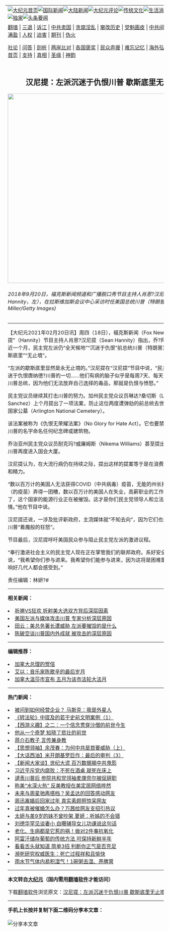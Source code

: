 <a name="1" id="1" target="_blank"></a><span id="1"></span>
<table align=center border="0"><tr><td colspan="2" VALIGN=TOP><a href="https://github.com/ahgqzs359/djy/blob/master/gb/nf1351518.md#1"><img src="https://raw.githubusercontent.com/ahgqzs359/www/master/t/djy/1.jpg" title="大纪元首页" alt="大纪元首页"></a><a href="https://github.com/ahgqzs359/djy/blob/master/gb/n24hr.md#1"><img src="https://raw.githubusercontent.com/ahgqzs359/www/master/t/djy/3.jpg" title="国际新闻" alt="国际新闻"></a><a href="https://github.com/ahgqzs359/djy/blob/master/gb/nsc413.md#1"><img src="https://raw.githubusercontent.com/ahgqzs359/www/master/t/djy/4.jpg" title="大陆新闻" alt="大陆新闻"></a><a href="https://github.com/ahgqzs359/djy/blob/master/gb/news392.md#1"><img src="https://raw.githubusercontent.com/ahgqzs359/www/master/t/djy/5.jpg" title="大纪元评论" alt="大纪元评论"></a><a href="https://github.com/ahgqzs359/djy/blob/master/gb/news2007.md#1"><img src="https://raw.githubusercontent.com/ahgqzs359/www/master/t/djy/6.jpg" title="传统文化" alt="传统文化"></a><a href="https://github.com/ahgqzs359/djy/blob/master/gb/news2008.md#1"><img src="https://raw.githubusercontent.com/ahgqzs359/www/master/t/djy/7.jpg" title="生活消费" alt="生活消费"></a><a href="https://github.com/ahgqzs359/djy/blob/master/gb/ncyule.md#1"><img src="https://raw.githubusercontent.com/ahgqzs359/www/master/t/djy/8.jpg" title="娱乐休闲" alt="娱乐休闲"></a><a href="https://github.com/ahgqzs359/djy/blob/master/gb/nsc1002.md#1"><img src="https://raw.githubusercontent.com/ahgqzs359/www/master/t/djy/9.jpg" title="健康" alt="健康"></a><a href="https://github.com/ahgqzs359/djy/blob/master/gb/nf6092.md#1"><img src="https://raw.githubusercontent.com/ahgqzs359/www/master/t/djy/10a.jpg" title="独家" alt="独家"></a><a href="https://github.com/ahgqzs359/djy/blob/master/gb/nf4514.md#1"><img src="https://raw.githubusercontent.com/ahgqzs359/www/master/t/djy/12a.jpg" title="头条要闻" alt="头条要闻"></a></td></tr>
<tr><td colspan="2" VALIGN=TOP><a target="_blank" href="https://github.com/ahgqzs359/www/blob/master/README.md?zsrh#1">翻墙</a> | <a target="_blank" href="https://github.com/ahgqzs359/djy/blob/master/gb/nf5657.md#1">三退</a> | <a target="_blank" href="https://github.com/ahgqzs359/djy/blob/master/gb/nf6124.md#1">诉江</a> | <a target="_blank" href="https://github.com/ahgqzs359/djy/blob/master/gb/nf1176117.md#1">中共卖国</a> | <a target="_blank" href="https://github.com/ahgqzs359/djy/blob/master/gb/nf5773.md#1">贪腐淫乱</a> | <a target="_blank" href="https://github.com/ahgqzs359/djy/blob/master/gb/nf1176115.md#1">窜改历史</a> | <a target="_blank" href="https://github.com/ahgqzs359/djy/blob/master/gb/nf1176107.md#1">党魁画皮</a> | <a target="_blank" href="https://github.com/ahgqzs359/djy/blob/master/gb/nf1320400.md#1">中共间谍</a> | <a target="_blank" href="https://github.com/ahgqzs359/djy/blob/master/gb/nf1176114.md#1">破坏传统</a> | <a target="_blank" href="https://github.com/ahgqzs359/ntdtv/blob/master/gb/prog447_1.md#1">恶贯满盈</a> | <a target="_blank" href="https://github.com/ahgqzs359/djy/blob/master/gb/ncid278.md#1">人权</a> | <a target="_blank" href="https://github.com/ahgqzs359/djy/blob/master/gb/nf1176111.md#1">迫害</a> | <a target="_blank" href="https://gitlab.com/szzdlab/mh-qikan/blob/master/README.md#1">期刊</a> | <a target="_blank" href="https://github.com/ahgqzs359/djy/blob/master/gb/nf5562.md#1">伪火</a></p><p><a target="_blank" href="https://github.com/ahgqzs359/djy/blob/master/gb/9p.md#1">社论</a> | <a target="_blank" href="https://github.com/ahgqzs359/djy/blob/master/gb/nf4378.md#1">问答</a> | <a target="_blank" href="https://github.com/ahgqzs359/djy/blob/master/gb/nf5792.md#1">剖析</a> | <a target="_blank" href="https://github.com/ahgqzs359/djy/blob/master/gb/nf5735.md#1">两岸比对</a> | <a target="_blank" href="https://github.com/ahgqzs359/djy/blob/master/gb/nf6119.md#1">各国褒奖</a> | <a target="_blank" href="https://github.com/ahgqzs359/djy/blob/master/gb/nf6120.md#1">民众声援</a> | <a target="_blank" href="https://github.com/ahgqzs359/djy/blob/master/gb/nf1188594.md#1">难忘记忆</a> | <a target="_blank" href="https://github.com/ahgqzs359/djy/blob/master/gb/nf3180.md#1">海外弘传</a> | <a target="_blank" href="https://github.com/ahgqzs359/djy/blob/master/gb/nf5410.md#1">万人上访</a> | <a target="_blank" href="https://github.com/ahgqzs359/www/blob/master/README.md?zsrh#1">平台首页</a> | <a target="_blank" href="https://github.com/ahgqzs359/djy/blob/master/gb/nf4386.md#1">支持</a> | <a target="_blank" href="https://github.com/ahgqzs359/djy/blob/master/gb/nf4389.md#1">真相</a> | <a target="_blank" href="https://github.com/ahgqzs359/djy/blob/master/gb/nf5790.md#1">圣缘</a> | <a target="_blank" href="https://github.com/ahgqzs359/djy/blob/master/gb/nf4786.md#1">神韵</a></td></tr>
<tr><td VALIGN=TOP width="626"><h2 align=center>汉尼提：左派沉迷于仇恨川普 歇斯底里无止境</h2>
<img width="600" src="https://i.epochtimes.com/assets/uploads/2021/02/han.jpg" />
<h6>2018年9月20日，福克斯新闻频道和广播脱口秀节目主持人肖恩?汉尼提（Sean Hannity，左），在拉斯维加斯会议中心采访时任美国总统川普（特朗普）。(Ethan Miller/Getty Images)
</h6>
<hr>
	<p>【大纪元2021年02月20日讯】周四（18日），福克斯新闻（Fox News）“<ahref="https://github.com/ahgqzs359/djy/blob/master/gb/tag/%E6%B1%89%E5%B0%BC%E6%8F%90.md#1">汉尼提</a>”（Hannity）节目主持人肖恩?汉尼提（Sean Hannity）指出，乔?拜登就任总统已近一个月，民主党<ahref="https://github.com/ahgqzs359/djy/blob/master/gb/tag/%E5%B7%A6%E6%B4%BE.md#1">左派</a>仍“全天候地”“沉迷于<ahref="https://github.com/ahgqzs359/djy/blob/master/gb/tag/%E4%BB%87%E6%81%A8.md#1">仇恨</a>”前总统<ahref="https://github.com/ahgqzs359/djy/blob/master/gb/tag/%E5%B7%9D%E6%99%AE.md#1">川普</a>（特朗普），他们的“歇斯底里”“无止境”。</p>
<p>“<ahref="https://github.com/ahgqzs359/djy/blob/master/gb/tag/%E5%B7%A6%E6%B4%BE.md#1">左派</a>的歇斯底里显然是永无止境的。”<ahref="https://github.com/ahgqzs359/djy/blob/master/gb/tag/%E6%B1%89%E5%B0%BC%E6%8F%90.md#1">汉尼提</a>在“汉尼提”节目中说，“民主党人仍然沉迷于<ahref="https://github.com/ahgqzs359/djy/blob/master/gb/tag/%E4%BB%87%E6%81%A8.md#1">仇恨</a>唐纳德?<ahref="https://github.com/ahgqzs359/djy/blob/master/gb/tag/%E5%B7%9D%E6%99%AE.md#1">川普</a>的一切……他们有病的脑子似乎是每周7天、每天24小时都想着川普总统，因为他们无法放弃自己选择的毒品，那就是仇恨与愤怒。”</p>
<p>民主党议员继续其打击川普的努力。加州民主党众议员琳达?桑切斯（Linda Sanchez）上个月提出了一项法案，防止这位两度遭弹劾的前总统去世后葬于阿灵顿国家公墓（Arlington National Cemetery）。</p>
<p>该法案被称为《仇恨无荣耀法案》（No Glory for Hate Act）。它也要禁止联邦政府以川普的名字命名任何纪念碑或建筑物。</p>
<p>乔治亚州民主党众议员耐克玛?威廉姆斯（Nikema Williams）甚至提出法案，要禁止川普再度进入国会大厦。</p>
<p>汉尼提认为，在大流行病仍在持续之际，提出这样的提案等于是在浪费议员们的时间和精力。</p>
<p>“数以百万计的美国人无法获得COVID（中共病毒）疫苗，无能的州长把首次提供（的疫苗）弄得一团糟，数以百万计的美国人在失业，高薪职业的工作确实被夺走了，这个国家的能源行业正在被摧毁。这才是你们民主党领导人和立法者要关注的事情。”他在节目中说。</p>
<p>汉尼提还说，一涉及批评新政府，主流媒体就“不知去向”，因为它们也过分专注于对川普“着魔般的狂怒”。</p>
<p>节目最后，汉尼提呼吁美国民众参与阻止民主党左派的激进议程。</p>
<p>“奉行激进社会主义的民主党人现在正在掌管我们的联邦政府。系好安全带吧。”他说，“我希望你们参与进来。我希望你们能参与进来，因为这将是困难重重的。这种影响好几代人都会感受到。”</p>
<p>责任编辑：林妍?#</p>
	
<hr>


<strong>相关新闻：</strong>
<li><a href="https://github.com/ahgqzs359/djy/blob/master/gb/20/11/14/n12549548.md#1">祈祷VS狂欢 折射美大选双方背后深层因素</a></li>
<li><a href="https://github.com/ahgqzs359/djy/blob/master/gb/20/11/23/n12570062.md#1">美国左派与媒体攻击川普 专家分析深层原因</a></li>
<li><a href="https://github.com/ahgqzs359/djy/blob/master/gb/20/11/24/n12570895.md#1">田云：美总务署长遭威胁 左派要摧毁的是什么</a></li>
<li><a href="https://github.com/ahgqzs359/djy/blob/master/gb/20/11/28/n12581759.md#1">陈破空谈川普国内外成就 被攻击的深层原因</a></li>
<hr>


<strong>编辑推荐：</strong>
<li><a href="https://github.com/ahgqzs359/djy/blob/master/gb/15/12/10/n4593139.md?dfh#1" target="_blank">加拿大总理的贺信</a></li><li><a href="https://github.com/tsiac2612/djy/blob/master/gb/18/2/26/n10173051.md#1" target="_blank">艾以：音乐家陈歌辛的最后岁月</a></li><li><a href="https://github.com/tsiac2612/djy/blob/master/gb/19/5/3/n11232919.md#1" target="_blank">加拿大温莎市宣布 五月为该市法轮大法月</a></li>
<hr>

<strong>热门新闻：</strong>
<li><a href="https://github.com/ahgqzs359/djy/blob/master/gb/21/2/16/n12755606.md#1">被问到如何经营企业？ 马斯克：我是外星人</a></li>
<li><a href="https://github.com/ahgqzs359/djy/blob/master/gb/21/2/16/n12756200.md#1">《转法轮》中提及的若干史前文明案例（1）</a></li>
<li><a href="https://github.com/ahgqzs359/djy/blob/master/gb/18/3/8/n10200680.md#1">【西游义趣】之二：一个信念贯穿沙僧的前世今生</a></li>
<li><a href="https://github.com/ahgqzs359/djy/blob/master/gb/21/1/23/n12707338.md#1">他从一个奇梦 知晓了悲壮的前世</a></li>
<li><a href="https://github.com/ahgqzs359/djy/blob/master/gb/21/1/21/n12703581.md#1">蒋介石教子 言传兼身教</a></li>
<li><a href="https://github.com/ahgqzs359/djy/blob/master/gb/21/2/18/n12759104.md#1">【思想领袖】余茂春：为何中共是首要威胁（上）</a></li>
<li><a href="https://github.com/ahgqzs359/djy/blob/master/gb/21/2/17/n12756891.md#1">【大话西油】米开朗基罗巨作：最后的审判（3）</a></li>
<li><a href="https://github.com/ahgqzs359/djy/blob/master/gb/21/2/18/n12760317.md#1">【新闻大家谈】世纪大谎 百万数据揭中共鬼影</a></li>
<li><a href="https://github.com/ahgqzs359/djy/blob/master/gb/21/2/17/n12757036.md#1">习近平斥党内腐败：不死在酒桌 就死在床上</a></li>
<li><a href="https://github.com/ahgqzs359/djy/blob/master/gb/21/2/17/n12758351.md#1">谴责川普后 参院共和党领袖麦康奈尔被促辞职</a></li>
<li><a href="https://github.com/ahgqzs359/djy/blob/master/gb/21/2/17/n12758483.md#1">称美“水深火热” 反美教授在美定居网络哗然</a></li>
<li><a href="https://github.com/ahgqzs359/djy/blob/master/gb/21/2/16/n12756186.md#1">未来与周星驰再搭档？吴孟达的回答感动网友</a></li>
<li><a href="https://github.com/ahgqzs359/djy/blob/master/gb/21/2/18/n12760790.md#1">周迅离婚后回家过年 真实素颜照惊呆网友</a></li>
<li><a href="https://github.com/ahgqzs359/djy/blob/master/gb/21/2/15/n12754732.md#1">过年真被催婚怎么办？万茜给网友支招引热议</a></li>
<li><a href="https://github.com/ahgqzs359/djy/blob/master/gb/21/2/17/n12757677.md#1">太妍与差9岁的妹不曾吵架 夏妍：听姊的不会错</a></li>
<li><a href="https://github.com/ahgqzs359/djy/blob/master/gb/21/2/18/n12760556.md#1">刘德华罕见谈妻小 自曝辅导女儿功课说这句话</a></li>
<li><a href="https://github.com/ahgqzs359/djy/blob/master/gb/21/2/16/n12756091.md#1">老化、生病都是它惹的祸！做对2件事抗氧化</a></li>
<li><a href="https://github.com/ahgqzs359/djy/blob/master/gb/21/2/18/n12759689.md#1">阿富汗储存葡萄的传统方法 可保持新鲜半年</a></li>
<li><a href="https://github.com/ahgqzs359/djy/blob/master/gb/21/2/16/n12756551.md#1">看看舌头就知道 简单3招 判断你正气是否充足</a></li>
<li><a href="https://github.com/ahgqzs359/djy/blob/master/gb/21/2/17/n12757306.md#1">濒死研究权威医生：死亡过程祥和且愉快</a></li>
<li><a href="https://github.com/ahgqzs359/djy/blob/master/gb/21/2/17/n12756631.md#1">雨水节气体内易积湿气！1碗粥去湿、养脾胃</a></li>
<hr>

<strong>本文转自<a href="https://www.epochtimes.com">大纪元</a>（国内需用<a href="https://github.com/ahgqzs359/www/blob/master/README.md#8">翻墙软件</a>才能访问）</strong><p>下载<a href="https://github.com/ahgqzs359/www/blob/master/README.md#8">翻墙软件</a>浏览原文：<a href="https://www.epochtimes.com/gb/21/2/19/n12763004.htm">汉尼提：左派沉迷于仇恨川普 歇斯底里无止境</a></p><hr>

<strong>手机上长按并复制下面二维码分享本文章：</strong><br><br><img src="https://chart.apis.google.com/chart?cht=qr&chs=240x240&choe=UTF-8&chld=M|2&chl=https://github.com/ahgqzs359/djy/blob/master/gb/21/2/19/n12763004.md%231" title="分享本文章"></td><td VALIGN=TOP><a href="https://github.com/ahgqzs359/djy/blob/master/gb/16/1/21/n4622075.md?dfh#1" target="_blank"><img src="https://raw.githubusercontent.com/ahgqzs359/djy/master/gb/300/wei-f1.jpg" title="中共的伪火骗局"  alt="中共的伪火骗局"></a><br><a href="https://github.com/ahgqzs359/www/blob/master/README.md?dfh#9" target="_blank"><img src="https://raw.githubusercontent.com/ahgqzs359/djy/master/gb/300/yong-h.jpg" title="永恒的见证"  alt="永恒的见证"></a><br><a href="https://github.com/ahgqzs359/djy/blob/master/gb/13/9/29/n3974789.md?dfh#1" target="_blank"><img src="https://raw.githubusercontent.com/ahgqzs359/djy/master/gb/300/shang-lnz.jpg" title="善良女子被中共投男牢"  alt="善良女子被中共投男牢"></a><br><a href="https://github.com/ahgqzs359/djy/blob/master/gb/16/3/16/n4663449.md?dfh#1" target="_blank"><img src="https://raw.githubusercontent.com/ahgqzs359/djy/master/gb/300/huo-z3.jpg" title="警卫目击活摘器官"  alt="警卫目击活摘器官"></a><br><a href="https://github.com/ahgqzs359/djy/blob/master/gb/16/8/7/n8177641.md?dfh#1" target="_blank"><img src="https://raw.githubusercontent.com/ahgqzs359/djy/master/gb/300/huo-z4.jpg" title="证人描述活摘恐怖"  alt="证人描述活摘恐怖"></a><br><a href="https://github.com/ahgqzs359/djy/blob/master/gb/10/4/19/n2881569.md?dfh#1" target="_blank"><img src="https://raw.githubusercontent.com/ahgqzs359/djy/master/gb/300/huo-z1.jpg" title="揭开活摘器官黑幕"  alt="揭开活摘器官黑幕"></a><br><a href="https://github.com/ahgqzs359/djy/blob/master/gb/10/11/7/n3077476.md?dfh#1" target="_blank"><img src="https://raw.githubusercontent.com/ahgqzs359/djy/master/gb/300/ma-ks.jpg" title="马克思的成魔之路"  alt="马克思的成魔之路"></a><br><a href="https://github.com/ahgqzs359/djy/blob/master/gb/14/6/9/n4173977.md?dfh#1" target="_blank"><img src="https://raw.githubusercontent.com/ahgqzs359/djy/master/gb/300/chang-zs.jpg" title="藏字石 蕴天机"  alt="藏字石 蕴天机"></a><br><a href="https://github.com/ahgqzs359/djy/blob/master/gb/18/5/10/n10381511.md?dfh#1" target="_blank"><img src="https://raw.githubusercontent.com/ahgqzs359/djy/master/gb/300/st1.jpg" title="关注3亿人三退"  alt="关注3亿人三退"></a><br><a href="https://github.com/ahgqzs359/djy/blob/master/gb/18/3/21/n10237682.md?dfh#1" target="_blank"><img src="https://raw.githubusercontent.com/ahgqzs359/djy/master/gb/300/jie-t.jpg" title="解体中共复兴中华"  alt="解体中共复兴中华"></a><br><a href="https://github.com/ahgqzs359/djy/blob/master/gb/9/2/9/n2422991.md?dfh#1" target="_blank"><img src="https://raw.githubusercontent.com/ahgqzs359/djy/master/gb/300/gao-zs.jpg" title="中共迫害良心律师"  alt="中共迫害良心律师"></a><br><a href="https://github.com/ahgqzs359/djy/blob/master/gb/18/12/9/n10900044.md?dfh#1" target="_blank"><img src="https://raw.githubusercontent.com/ahgqzs359/djy/master/gb/300/sj1.jpg" title="303万人举报江泽民"  alt="303万人举报江泽民"></a><br><a href="https://github.com/ahgqzs359/djy/blob/master/gb/18/8/28/n10672014.md?dfh#1" target="_blank"><img src="https://raw.githubusercontent.com/ahgqzs359/djy/master/gb/300/sj2.jpg" title="这些官员为何起诉江泽民"  alt="这些官员为何起诉江泽民"></a><br><a href="https://github.com/ahgqzs359/djy/blob/master/gb/8/12/18/n2367165.md?dfh#1" target="_blank"><img src="https://raw.githubusercontent.com/ahgqzs359/djy/master/gb/300/liangan.jpg" title="海峡两岸的强烈对比"  alt="海峡两岸的强烈对比"></a><br><a href="https://github.com/ahgqzs359/djy/blob/master/gb/15/12/10/n4593139.md?dfh#1" target="_blank"><img src="https://raw.githubusercontent.com/ahgqzs359/djy/master/gb/300/jia-ndzl.jpg" title="加拿大总理的贺信"  alt="加拿大总理的贺信"></a><br><a href="https://github.com/ahgqzs359/djy/blob/master/gb/11/6/17/n3289382.md?dfh#1" target="_blank"><img src="https://raw.githubusercontent.com/ahgqzs359/djy/master/gb/300/xiao-wd.jpg" title="探寻真相兼听则明"  alt="探寻真相兼听则明"></a><br><a href="https://github.com/ahgqzs359/djy/blob/master/gb/18/10/27/n10812623.md?dfh#1" target="_blank"><img src="https://raw.githubusercontent.com/ahgqzs359/djy/master/gb/300/yindu.jpg" title="印度媒体报道东方"  alt="印度媒体报道东方"></a><br><a href="https://github.com/ahgqzs359/djy/blob/master/gb/18/6/9/n10469652.md?dfh#1" target="_blank"><img src="https://raw.githubusercontent.com/ahgqzs359/djy/master/gb/300/xie-j.jpg" title="不一样的海外校园"  alt="不一样的海外校园"></a><br><a href="https://github.com/ahgqzs359/djy/blob/master/gb/7/4/5/n1669415.md?dfh#1" target="_blank"><img src="https://raw.githubusercontent.com/ahgqzs359/djy/master/gb/300/li-up.jpg" title="从大师到徒弟的传奇"  alt="从大师到徒弟的传奇"></a><br><a href="https://github.com/ahgqzs359/djy/blob/master/gb/17/5/26/n9191512.md?dfh#1" target="_blank"><img src="https://raw.githubusercontent.com/ahgqzs359/djy/master/gb/300/zfl2.jpg" title="亿万人与东方一本奇书"  alt="亿万人与东方一本奇书"></a><br><a href="https://github.com/ahgqzs359/djy/blob/master/gb/13/11/27/n4020290.md?dfh#1" target="_blank"><img src="https://raw.githubusercontent.com/ahgqzs359/djy/master/gb/300/zhen-h.jpg" title="大陆见不到的震撼场面"  alt="大陆见不到的震撼场面"></a><br><a href="https://github.com/ahgqzs359/djy/blob/master/gb/15/7/17/n4482910.md?dfh#1" target="_blank"><img src="https://raw.githubusercontent.com/ahgqzs359/djy/master/gb/300/dalu-sk.jpg" title="人心向善 大陆当初盛况"  alt="人心向善 大陆当初盛况"></a><br><a href="https://github.com/ahgqzs359/djy/blob/master/gb/19/1/5/n10955468.md?dfh#1" target="_blank"><img src="https://raw.githubusercontent.com/ahgqzs359/djy/master/gb/300/zfl1.jpg" title="追寻真理 这书讲什么"  alt="追寻真理 这书讲什么"></a><br><a href="https://github.com/ahgqzs359/www/blob/master/README.md?dfh#1" target="_blank"><img src="https://raw.githubusercontent.com/ahgqzs359/djy/master/gb/300/fq1.jpg" title="下载免费翻墙软件"  alt="下载免费翻墙软件"></a><br></td></tr></table>
